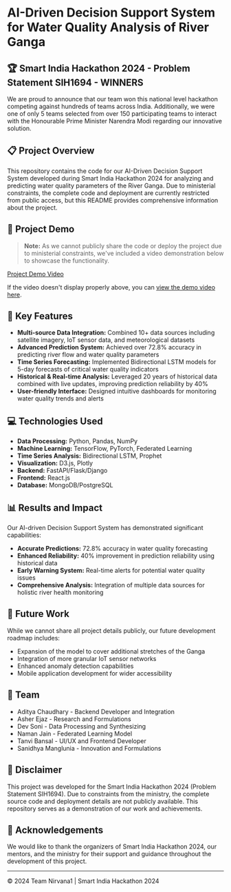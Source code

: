 # AI-Driven Decision Support System for Water Quality Analysis of River Ganga

## 🏆 Smart India Hackathon 2024 - Problem Statement SIH1694 - WINNERS

We are proud to announce that our team won this national level hackathon competing against hundreds of teams across India. Additionally, we were one of only 5 teams selected from over 150 participating teams to interact with the Honourable Prime Minister Narendra Modi regarding our innovative solution.

## 📋 Project Overview

This repository contains the code for our AI-Driven Decision Support System developed during Smart India Hackathon 2024 for analyzing and predicting water quality parameters of the River Ganga. Due to ministerial constraints, the complete code and deployment are currently restricted from public access, but this README provides comprehensive information about the project.

## 🎥 Project Demo

> **Note:** As we cannot publicly share the code or deploy the project due to ministerial constraints, we've included a video demonstration below to showcase the functionality.

[Project Demo Video](https://github.com/tanvibansal2004/SIH1694/raw/main/SIHProjectDemo.mp4)

If the video doesn't display properly above, you can [view the demo video here](https://github.com/tanvibansal2004/SIH1694/blob/main/SIHProjectDemo.mp4).

## 🌟 Key Features

- **Multi-source Data Integration:** Combined 10+ data sources including satellite imagery, IoT sensor data, and meteorological datasets
- **Advanced Prediction System:** Achieved over 72.8% accuracy in predicting river flow and water quality parameters
- **Time Series Forecasting:** Implemented Bidirectional LSTM models for 5-day forecasts of critical water quality indicators
- **Historical & Real-time Analysis:** Leveraged 20 years of historical data combined with live updates, improving prediction reliability by 40%
- **User-friendly Interface:** Designed intuitive dashboards for monitoring water quality trends and alerts



## 💻 Technologies Used

- **Data Processing:** Python, Pandas, NumPy
- **Machine Learning:** TensorFlow, PyTorch, Federated Learning
- **Time Series Analysis:** Bidirectional LSTM, Prophet
- **Visualization:** D3.js, Plotly
- **Backend:** FastAPI/Flask/Django
- **Frontend:** React.js
- **Database:** MongoDB/PostgreSQL

## 📊 Results and Impact

Our AI-driven Decision Support System has demonstrated significant capabilities:

- **Accurate Predictions:** 72.8% accuracy in water quality forecasting
- **Enhanced Reliability:** 40% improvement in prediction reliability using historical data
- **Early Warning System:** Real-time alerts for potential water quality issues
- **Comprehensive Analysis:** Integration of multiple data sources for holistic river health monitoring



## 🔮 Future Work

While we cannot share all project details publicly, our future development roadmap includes:

- Expansion of the model to cover additional stretches of the Ganga
- Integration of more granular IoT sensor networks
- Enhanced anomaly detection capabilities
- Mobile application development for wider accessibility

## 👥 Team

- Aditya Chaudhary - Backend Developer and Integration
- Asher Ejaz - Research and Formulations
- Dev Soni - Data Processing and Synthesizing
- Naman Jain - Federated Learning Model 
- Tanvi Bansal - UI/UX and Frontend Developer
- Sanidhya Manglunia - Innovation and Formulations

## 📜 Disclaimer

This project was developed for the Smart India Hackathon 2024 (Problem Statement SIH1694). Due to constraints from the ministry, the complete source code and deployment details are not publicly available. This repository serves as a demonstration of our work and achievements.

## 🙏 Acknowledgements

We would like to thank the organizers of Smart India Hackathon 2024, our mentors, and the ministry for their support and guidance throughout the development of this project.

---

© 2024 Team Nirvana1 | Smart India Hackathon 2024
